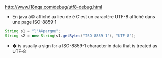 http://www.i18nqa.com/debug/utf8-debug.html

- En java ã© affiché au lieu de é
C'est un caractère UTF-8 affiché dans une page ISO-8859-1
```java
String s1 = "l'Ã©pargne";
String s2 = new String(s1.getBytes("ISO-8859-1"), "UTF-8");
```
- � is usually a sign for a ISO-8859-1 character in data that is treated as UTF-8
